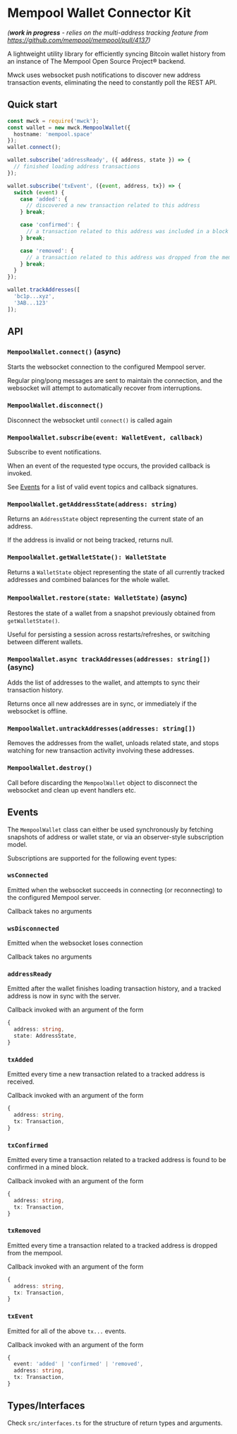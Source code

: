 # Mempool Wallet Connector Kit

*(**work in progress** - relies on the multi-address tracking feature from https://github.com/mempool/mempool/pull/4137)*

A lightweight utility library for efficiently syncing Bitcoin wallet history from an instance of The Mempool Open Source Project® backend.

Mwck uses websocket push notifications to discover new address transaction events, eliminating the need to constantly poll the REST API.

## Quick start

```typescript
const mwck = require('mwck');
const wallet = new mwck.MempoolWallet({
  hostname: 'mempool.space'
});
wallet.connect();

wallet.subscribe('addressReady', ({ address, state }) => {
  // finished loading address transactions
});

wallet.subscribe('txEvent', ({event, address, tx}) => {
  switch (event) {
    case 'added': {
      // discovered a new transaction related to this address
    } break;

    case 'confirmed': {
      // a transaction related to this address was included in a block
    } break;

    case 'removed': {
      // a transaction related to this address was dropped from the mempool
    } break;
  }
});

wallet.trackAddresses([
  'bc1p...xyz',
  '3AB...123'
]);
```

## API

### `MempoolWallet.connect()` (async)

Starts the websocket connection to the configured Mempool server.

Regular ping/pong messages are sent to maintain the connection, and the websocket will attempt to automatically recover from interruptions.

### `MempoolWallet.disconnect()`

Disconnect the websocket until `connect()` is called again

### `MempoolWallet.subscribe(event: WalletEvent, callback)`

Subscribe to event notifications.

When an event of the requested type occurs, the provided callback is invoked.

See [Events](#Events) for a list of valid event topics and callback signatures.

### `MempoolWallet.getAddressState(address: string)`

Returns an `AddressState` object representing the current state of an address.

If the address is invalid or not being tracked, returns null.

### `MempoolWallet.getWalletState(): WalletState`

Returns a `WalletState` object representing the state of all currently tracked addresses and combined balances for the whole wallet.

### `MempoolWallet.restore(state: WalletState)` (async)

Restores the state of a wallet from a snapshot previously obtained from `getWalletState()`.

Useful for persisting a session across restarts/refreshes, or switching between different wallets.

### `MempoolWallet.async trackAddresses(addresses: string[])` (async)

Adds the list of addresses to the wallet, and attempts to sync their transaction history.

Returns once all new addresses are in sync, or immediately if the websocket is offline.

### `MempoolWallet.untrackAddresses(addresses: string[])`

Removes the addresses from the wallet, unloads related state, and stops watching for new transaction activity involving these addresses.

### `MempoolWallet.destroy()`

Call before discarding the `MempoolWallet` object to disconnect the websocket and clean up event handlers etc.

## Events

The `MempoolWallet` class can either be used synchronously by fetching snapshots of address or wallet state, or via an observer-style subscription model.

Subscriptions are supported for the following event types:

### `wsConnected`
Emitted when the websocket succeeds in connecting (or reconnecting) to the configured Mempool server.

Callback takes no arguments

### `wsDisconnected`
Emitted when the websocket loses connection

Callback takes no arguments

### `addressReady`
Emitted after the wallet finishes loading transaction history, and a tracked address is now in sync with the server.

Callback invoked with an argument of the form
```typescript
{
  address: string,
  state: AddressState,
}
```

### `txAdded`
Emitted every time a new transaction related to a tracked address is received.

Callback invoked with an argument of the form
```typescript
{
  address: string,
  tx: Transaction,
}
```

### `txConfirmed`
Emitted every time a transaction related to a tracked address is found to be confirmed in a mined block.

Callback invoked with an argument of the form
```typescript
{
  address: string,
  tx: Transaction,
}
```

### `txRemoved`
Emitted every time a transaction related to a tracked address is dropped from the mempool.

Callback invoked with an argument of the form
```typescript
{
  address: string,
  tx: Transaction,
}
```

### `txEvent`
Emitted for all of the above `tx...` events.

Callback invoked with an argument of the form
```typescript
{
  event: 'added' | 'confirmed' | 'removed',
  address: string,
  tx: Transaction,
}
```

## Types/Interfaces

Check `src/interfaces.ts` for the structure of return types and arguments.
